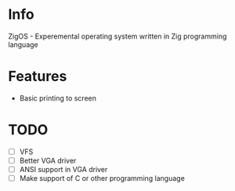 # Info
ZigOS - Experemental operating system written in Zig programming language

# Features
- Basic printing to screen

# TODO
- [ ] VFS
- [ ] Better VGA driver
- [ ] ANSI support in VGA driver
- [ ] Make support of C or other programming language
